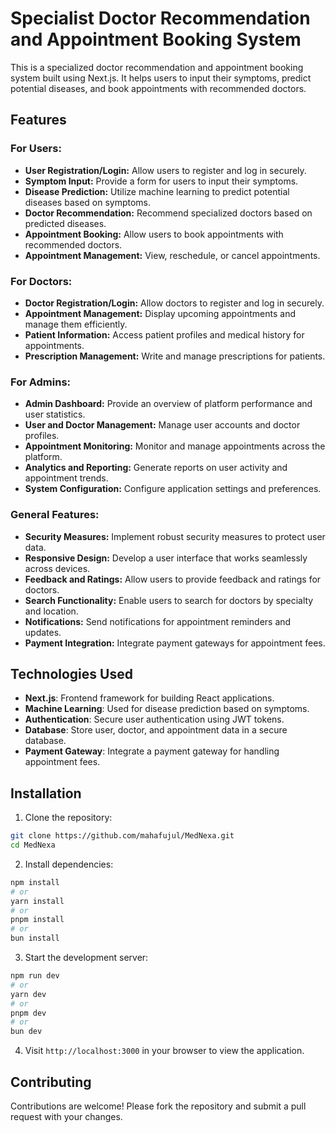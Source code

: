 # Specialist Doctor Recommendation and Appointment Booking System

This is a specialized doctor recommendation and appointment booking system built using Next.js. It helps users to input their symptoms, predict potential diseases, and book appointments with recommended doctors.

## Features

### For Users:

- **User Registration/Login:** Allow users to register and log in securely.
- **Symptom Input:** Provide a form for users to input their symptoms.
- **Disease Prediction:** Utilize machine learning to predict potential diseases based on symptoms.
- **Doctor Recommendation:** Recommend specialized doctors based on predicted diseases.
- **Appointment Booking:** Allow users to book appointments with recommended doctors.
- **Appointment Management:** View, reschedule, or cancel appointments.

### For Doctors:

- **Doctor Registration/Login:** Allow doctors to register and log in securely.
- **Appointment Management:** Display upcoming appointments and manage them efficiently.
- **Patient Information:** Access patient profiles and medical history for appointments.
- **Prescription Management:** Write and manage prescriptions for patients.


### For Admins:

- **Admin Dashboard:** Provide an overview of platform performance and user statistics.
- **User and Doctor Management:** Manage user accounts and doctor profiles.
- **Appointment Monitoring:** Monitor and manage appointments across the platform.
- **Analytics and Reporting:** Generate reports on user activity and appointment trends.
- **System Configuration:** Configure application settings and preferences.

### General Features:

- **Security Measures:** Implement robust security measures to protect user data.
- **Responsive Design:** Develop a user interface that works seamlessly across devices.
- **Feedback and Ratings:** Allow users to provide feedback and ratings for doctors.
- **Search Functionality:** Enable users to search for doctors by specialty and location.
- **Notifications:** Send notifications for appointment reminders and updates.
- **Payment Integration:** Integrate payment gateways for appointment fees.

## Technologies Used

- **Next.js**: Frontend framework for building React applications.
- **Machine Learning**: Used for disease prediction based on symptoms.
- **Authentication**: Secure user authentication using JWT tokens.
- **Database**: Store user, doctor, and appointment data in a secure database.
- **Payment Gateway**: Integrate a payment gateway for handling appointment fees.

## Installation

1. Clone the repository:

```bash
git clone https://github.com/mahafujul/MedNexa.git
cd MedNexa
```

2. Install dependencies:

```bash
npm install
# or
yarn install
# or
pnpm install
# or
bun install
```

3. Start the development server:

```bash
npm run dev
# or
yarn dev
# or
pnpm dev
# or
bun dev
```

4. Visit `http://localhost:3000` in your browser to view the application.

## Contributing

Contributions are welcome! Please fork the repository and submit a pull request with your changes.
